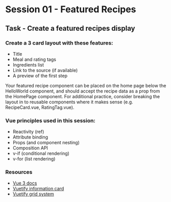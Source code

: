 # Session 01 - Featured Recipes

## Task - Create a featured recipes display

### Create a 3 card layout with these features:

-   Title
-   Meal and rating tags
-   Ingredients list
-   Link to the source (if available)
-   A preview of the first step

Your featured recipe component can be placed on the home page below the HelloWorld component, and should accept the recipe data as a prop from the HomePage component. For additional practice, consider breaking the layout in to reusable components where it makes sense (e.g. RecipeCard.vue, RatingTag.vue).

### Vue principles used in this session:

-   Reactivity (ref)
-   Attribute binding
-   Props (and component nesting)
-   Composition API
-   v-if (conditional rendering)
-   v-for (list rendering)

### Resources

-   [Vue 3 docs](https://vuejs.org/guide/introduction.html)
-   [Vuetify information card](https://next.vuetifyjs.com/en/components/cards/#information-card)
-   [Vuetify grid system](https://next.vuetifyjs.com/en/components/grids/)
